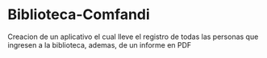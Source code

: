 # Biblioteca-Comfandi
Creacion de un aplicativo el cual lleve el registro de todas las personas que ingresen a la biblioteca, ademas, de un informe en PDF

